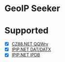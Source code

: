 # GeoIP Seeker

# Supported

- [x] [CZ88.NET QQWry](qqwry)
- [x] [IPIP.NET DAT/DATX](ipip.net)
- [x] [IPIP.NET IPDB](ipdb)
